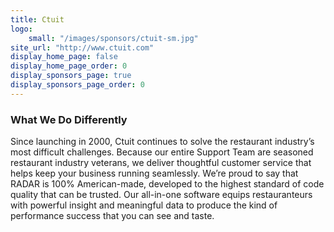 ```yaml
---
title: Ctuit
logo:
    small: "/images/sponsors/ctuit-sm.jpg"
site_url: "http://www.ctuit.com"
display_home_page: false
display_home_page_order: 0
display_sponsors_page: true
display_sponsors_page_order: 0
---
```

### What We Do Differently

Since launching in 2000, Ctuit continues to solve the restaurant industry’s 
most difficult challenges. Because our entire Support Team are seasoned 
restaurant industry veterans, we deliver thoughtful customer service that 
helps keep your business running seamlessly. We’re proud to say that RADAR 
is 100% American-made, developed to the highest standard of code quality 
that can be trusted. Our all-in-one software equips restauranteurs with 
powerful insight and meaningful data to produce the kind of performance 
success that you can see and taste.
